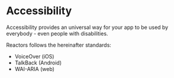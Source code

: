Accessibility
===

Accessibility provides an universal way for your app to be used by everybody - even people with disabilities.

Reactors follows the hereinafter standards:

- VoiceOver (iOS)
- TalkBack (Android)
- WAI-ARIA (web)
